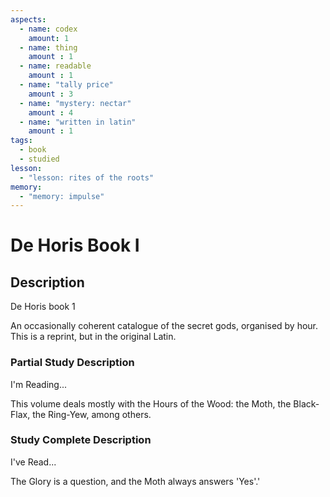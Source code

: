 ```yaml
---
aspects: 
  - name: codex
    amount: 1
  - name: thing
    amount : 1
  - name: readable
    amount : 1
  - name: "tally price"
    amount : 3
  - name: "mystery: nectar"
    amount : 4
  - name: "written in latin"
    amount : 1
tags:
  - book
  - studied
lesson:
  - "lesson: rites of the roots"
memory:
  - "memory: impulse"
---
```


# De Horis Book I

## Description
De Horis book 1

An occasionally coherent catalogue of the secret gods, organised by hour. This is a reprint, but in the original Latin.
### Partial Study Description
I'm Reading...

This volume deals mostly with the Hours of the Wood: the Moth, the Black-Flax, the Ring-Yew, among others.
### Study Complete Description
I've Read...

The Glory is a question, and the Moth always answers 'Yes'.'